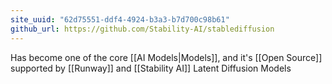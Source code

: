 ```yaml
---
site_uuid: "62d75551-ddf4-4924-b3a3-b7d700c98b61"
github_url: https://github.com/Stability-AI/stablediffusion
---
```

Has become one of the core [[AI Models|Models]], and it's [[Open Source]] supported by [[Runway]] and [[Stability AI]] 
Latent Diffusion Models
